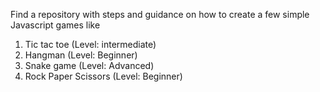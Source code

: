 Find a repository with steps and guidance on how to create a few simple Javascript games like
1. Tic tac toe (Level: intermediate)
2. Hangman (Level: Beginner)
3. Snake game (Level: Advanced)
4. Rock Paper Scissors (Level: Beginner)
